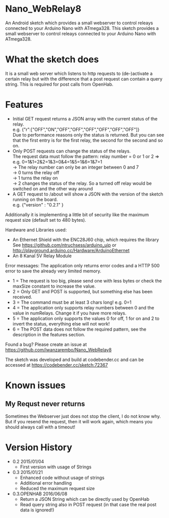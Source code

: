 # Nano_WebRelay8
An Android sketch which provides a small webserver to control releays connected to your Arduino Nano with ATmega328.
This sketch provides a small webserver to control releays connected to your Arduino Nano with ATmega328.

# What the sketch does
It is a small web server which listens to http requests to (de-)activate a certain relay but with the difference that
a post request can contain a query string. This is required for post calls from OpenHab.

# Features
- Initial GET request returns a JSON array with the current status of the relay.  
  e.g.   {"r":["OFF","ON","OFF","OFF","OFF","OFF","OFF","OFF"]}  
  Due to performance reasons only the status is returned. But you can see that the first entry is for the first relay, the second for the second and so on.
- Only POST requests can change the status of the relays.  
  The request data must follow the pattern: relay number = 0 or 1 or 2 => e.g. 0=1&1=2&2=1&3=0&4=1&5=1&6=1&7=1  
  -> The relay number can only be an integer between 0 and 7  
  -> 0 turns the relay off  
  -> 1 turns the relay on  
  -> 2 changes the status of the relay. So a turned off relay would be switched on and the other way around
- A GET request to /about will show a JSON with the version of the sketch running on the board.  
  e.g.  {"version" : "0.2.1" }
  
Additionally it is implementing a little bit of security like the maximum request size (default 
set to 480 bytes).

Hardware and Libraries used:
- An Ethernet Shield with the ENC28J60 chip, which requires the library  
  See https://github.com/ntruchsess/arduino_uip or http://playground.arduino.cc/Hardware/ArduinoEthernet
- An 8 Kanal 5V Relay Module 

Error messages:
The application only returns error codes and a HTTP 500 error to save the already very limited memory. 
- 1 = The request is too big, please send one with less bytes or check the maxSize constant to increase the value.
- 2 = Only GET and POST is supported, but something else has been received.
- 3 = The command must be at least 3 chars long! e.g. 0=1
- 4 = The application only supports relay numbers between 0 and the value in numRelays. Change it if you have more relays.
- 5 = The application only supports the values 0 for off, 1 for on and 2 to invert the status, everything else will not work!
- 6 = The POST data does not follow the required pattern, see the description in the features section.

Found a bug? Please create an issue at https://github.com/iwanzarembo/Nano_WebRelay8

The sketch was developed and build at codebender.cc and can be accessed at https://codebender.cc/sketch:72367

# Known issues

## My Requst never returns
Sometimes the Webserver just does not stop the client, I do not know why. But if you resend the request, then it will 
work again, which means you should always call with a timeout!

# Version History

- 0.2 2015/01/04
  * First version with usage of Strings
- 0.3 2015/01/21
  * Enhanced code without usage of strings
  * Additional error handling
  * Reduced the maximum request size
- 0.3.OPENHAB 2016/06/08
  * Return a JSON String which can be directly used by OpenHab
  * Read query string also in POST request (in that case the real post data is ignored!)

